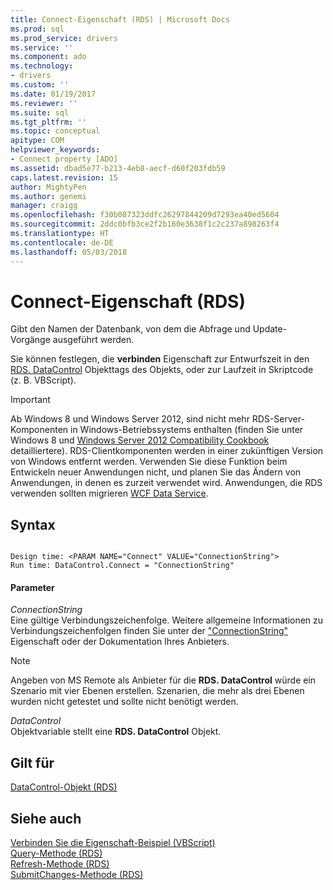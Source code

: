 ```yaml
---
title: Connect-Eigenschaft (RDS) | Microsoft Docs
ms.prod: sql
ms.prod_service: drivers
ms.service: ''
ms.component: ado
ms.technology:
- drivers
ms.custom: ''
ms.date: 01/19/2017
ms.reviewer: ''
ms.suite: sql
ms.tgt_pltfrm: ''
ms.topic: conceptual
apitype: COM
helpviewer_keywords:
- Connect property [ADO]
ms.assetid: dbad5e77-b213-4eb8-aecf-d60f203fdb59
caps.latest.revision: 15
author: MightyPen
ms.author: genemi
manager: craigg
ms.openlocfilehash: f30b087323ddfc26297844209d7293ea40ed5604
ms.sourcegitcommit: 2ddc0bfb3ce2f2b160e3638f1c2c237a898263f4
ms.translationtype: HT
ms.contentlocale: de-DE
ms.lasthandoff: 05/03/2018
---
```

# <a name="connect-property-rds"></a>Connect-Eigenschaft (RDS)
Gibt den Namen der Datenbank, von dem die Abfrage und Update-Vorgänge ausgeführt werden.  
  
 Sie können festlegen, die **verbinden** Eigenschaft zur Entwurfszeit in den [RDS. DataControl](../../../ado/reference/rds-api/datacontrol-object-rds.md) Objekttags des Objekts, oder zur Laufzeit in Skriptcode (z. B. VBScript).  
  
> [!IMPORTANT]
>  Ab Windows 8 und Windows Server 2012, sind nicht mehr RDS-Server-Komponenten in Windows-Betriebssystems enthalten (finden Sie unter Windows 8 und [Windows Server 2012 Compatibility Cookbook](https://www.microsoft.com/en-us/download/details.aspx?id=27416) detailliertere). RDS-Clientkomponenten werden in einer zukünftigen Version von Windows entfernt werden. Verwenden Sie diese Funktion beim Entwickeln neuer Anwendungen nicht, und planen Sie das Ändern von Anwendungen, in denen es zurzeit verwendet wird. Anwendungen, die RDS verwenden sollten migrieren [WCF Data Service](http://go.microsoft.com/fwlink/?LinkId=199565).  
  
## <a name="syntax"></a>Syntax  
  
```  
  
Design time: <PARAM NAME="Connect" VALUE="ConnectionString">  
Run time: DataControl.Connect = "ConnectionString"  
```  
  
#### <a name="parameters"></a>Parameter  
 *ConnectionString*  
 Eine gültige Verbindungszeichenfolge. Weitere allgemeine Informationen zu Verbindungszeichenfolgen finden Sie unter der ["ConnectionString"](../../../ado/reference/ado-api/connectionstring-property-ado.md) Eigenschaft oder der Dokumentation Ihres Anbieters.  
  
> [!NOTE]
>  Angeben von MS Remote als Anbieter für die **RDS. DataControl** würde ein Szenario mit vier Ebenen erstellen. Szenarien, die mehr als drei Ebenen wurden nicht getestet und sollte nicht benötigt werden.  
  
 *DataControl*  
 Objektvariable stellt eine **RDS. DataControl** Objekt.  
  
## <a name="applies-to"></a>Gilt für  
 [DataControl-Objekt (RDS)](../../../ado/reference/rds-api/datacontrol-object-rds.md)  
  
## <a name="see-also"></a>Siehe auch  
 [Verbinden Sie die Eigenschaft-Beispiel (VBScript)](../../../ado/reference/rds-api/connect-property-example-vbscript.md)   
 [Query-Methode (RDS)](../../../ado/reference/rds-api/query-method-rds.md)   
 [Refresh-Methode (RDS)](../../../ado/reference/rds-api/refresh-method-rds.md)   
 [SubmitChanges-Methode (RDS)](../../../ado/reference/rds-api/submitchanges-method-rds.md)


